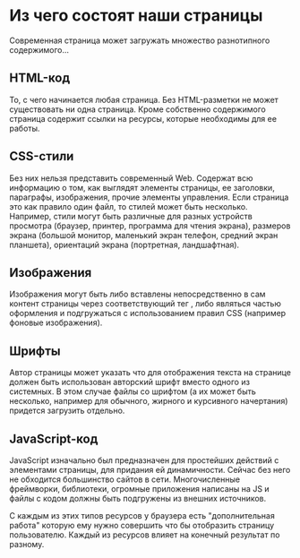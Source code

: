 # Из чего состоят наши страницы

Современная страница может загружать множество разнотипного содержимого...

## HTML-код

То, с чего начинается любая страница. Без HTML-разметки не может существовать ни одна страница. 
Кроме собственно содержимого страница содержит ссылки на ресурсы, которые необходимы для ее работы.

## CSS-стили

Без них нельзя представить современный Web. Содержат всю информацию о том, как выглядят элементы страницы, 
ее заголовки, параграфы, изображения, прочие элементы управления. 
Если страница это как правило один файл, то стилей может быть несколько. 
Например, стили могут быть различные для разных устройств просмотра (браузер, принтер, программа для чтения экрана), 
размеров экрана (большой монитор, маленький экран телефон, средний экран планшета), 
ориентаций экрана (портретная, ландшафтная).

## Изображения

Изображения могут быть либо вставлены непосредственно в сам контент страницы через соответствующий 
тег <img />, либо являться частью оформления и подгружаться с использованием правил 
CSS (например фоновые изображения).

## Шрифты

Автор страницы может указать что для отображения текста на странице должен быть использован авторский шрифт 
вместо одного из системных. В этом случае файлы со шрифтом (а их может быть несколько, например для обычного, 
жирного и курсивного начертания) придется загрузить отдельно.

## JavaScript-код

JavaScript изначально был предназначен для простейших действий с элементами страницы, для придания ей динамичности. 
Сейчас без него не обходится большинство сайтов в сети. Многочисленные фреймворки, библиотеки, огромные приложения 
написаны на JS и файлы с кодом должны быть подгружены из внешних источников.

С каждым из этих типов ресурсов у браузера есть "дополнительная работа" которую ему нужно совершить что бы отобразить 
страницу пользователю. Каждый из ресурсов влияет на конечный результат по разному.